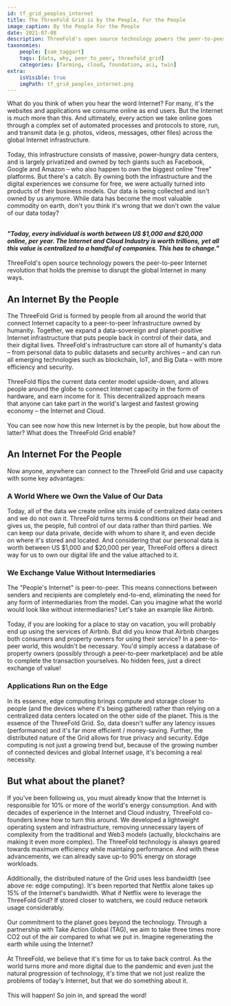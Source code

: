 ```yaml
---
id: tf_grid_peoples_internet
title: The ThreeFold Grid is by the People, For the People
image_caption: By the People For the People
date: 2021-07-08
description: ThreeFold's open source technology powers the peer-to-peer Internet revolution that holds the premise to disrupt the global Internet in many ways.
taxonomies:
    people: [sam_taggart]
    tags: [data, why, peer_to_peer, threefold_grid]
    categories: [farming, cloud, foundation, aci, twin]
extra:
    isVisible: true
    imgPath: tf_grid_peoples_internet.png
---
```


What do you think of when you hear the word Internet? For many, it's the websites and applications we consume online as end users. But the Internet is much more than this. And ultimately, every action we take online goes through a complex set of automated processes and protocols to store, run, and transmit data (e.g. photos, videos, messages, other files) across the global Internet infrastructure.
<br/>
<br/>
Today, this infrastructure consists of massive, power-hungry data centers, and is largely privatized and owned by tech giants such as Facebook, Google and Amazon – who also happen to own the biggest online "free" platforms. But there's a catch. By owning both the infrastructure and the digital experiences we consume for free, we were actually turned into products of their business models. Our data is being collected and isn't owned by us anymore. While data has become the most valuable commodity on earth, don't you think it's wrong that we don't own the value of our data today? 
<br/>
<br/>

***"Today, every individual is worth between US $1,000 and $20,000 online, per year. The Internet and Cloud Industry is worth trillions, yet all this value is centralized to a handful of companies. This has to change."***
<br/>
<br/>
ThreeFold's open source technology powers the peer-to-peer Internet revolution that holds the premise to disrupt the global Internet in many ways.

## An Internet By the People

The ThreeFold Grid is formed by people from all around the world that connect Internet capacity to a peer-to-peer Infrastructure owned by humanity. Together, we expand a data-sovereign and planet-positive Internet infrastructure that puts people back in control of their data, and their digital lives. ThreeFold's infrastructure can store all of humanity's data – from personal data to public datasets and security archives – and can run all emerging technologies such as blockchain, IoT, and Big Data – with more efficiency and security.
<br/>
<br/>
ThreeFold flips the current data center model upside-down, and allows people around the globe to connect Internet capacity in the form of hardware, and earn income for it. This decentralized approach means that anyone can take part in the world's largest and fastest growing economy – the Internet and Cloud. 
<br/>
<br/>
You can see now how this new Internet is by the people, but how about the latter? What does the ThreeFold Grid enable?

## An Internet For the People

Now anyone, anywhere can connect to the ThreeFold Grid and use capacity with some key advantages:

### A World Where we Own the Value of Our Data

Today, all of the data we create online sits inside of centralized data centers and we do not own it. ThreeFold turns terms & conditions on their head and gives us, the people, full control of our data rather than third parties. We can keep our data private, decide with whom to share it, and even decide on where it's stored and located. And considering that our personal data is worth between US $1,000 and $20,000 per year, ThreeFold offers a direct way for us to own our digital life and the value attached to it.

### We Exchange Value Without Intermediaries

The "People's Internet" is peer-to-peer. This means connections between senders and recipients are completely end-to-end, eliminating the need for any form of intermediaries from the model. Can you imagine what the world would look like without intermediaries? Let's take an example like Airbnb.
<br/>
<br/>
Today, if you are looking for a place to stay on vacation, you will probably end up using the services of Airbnb. But did you know that Airbnb charges both consumers and property owners for using their service? In a peer-to-peer world, this wouldn't be necessary. You'd simply access a database of property owners (possibly through a peer-to-peer marketplace) and be able to complete the transaction yourselves. No hidden fees, just a direct exchange of value!

### Applications Run on the Edge

In its essence, edge computing brings compute and storage closer to people (and the devices where it's being gathered) rather than relying on a centralized data centers located on the other side of the planet. This is the essence of the ThreeFold Grid. So, data doesn't suffer any latency issues (performance) and it's far more efficient / money-saving. Further, the distributed nature of the Grid allows for true privacy and security. Edge computing is not just a growing trend but, because of the growing number of connected devices and global Internet usage, it's becoming a real necessity.

## But what about the planet?

If you've been following us, you must already know that the Internet is responsible for 10% or more of the world's energy consumption. And with decades of experience in the Internet and Cloud industry, ThreeFold co-founders knew how to turn this around. We developed a lightweight operating system and infrastructure, removing unnecessary layers of complexity from the traditional and Web3 models (actually, blockchains are making it even more complex). The ThreeFold technology is always geared towards maximum efficiency while maintaing performance. And with these advancements, we can already save up-to 90% energy on storage workloads.
<br/>
<br/>
Additionally, the distributed nature of the Grid uses less bandwidth (see above re: edge computing). It's been reported that Netflix alone takes up 15% of the Internet's bandwidth. What if Netflix were to leverage the ThreeFold Grid? If stored closer to watchers, we could reduce network usage considerably.
<br/>
<br/>
Our commitment to the planet goes beyond the technology. Through a partnership with Take Action Global (TAG), we aim to take three times more CO2 out of the air compared to what we put in. Imagine regenerating the earth while using the Internet?
<br/>
<br/>
At ThreeFold, we believe that it's time for us to take back control. As the world turns more and more digital due to the pandemic and even just the natural progression of technology, it's time that we not just realize the problems of today's Internet, but that we do something about it.
<br/>
<br/>
This will happen! So join in, and spread the word! 
